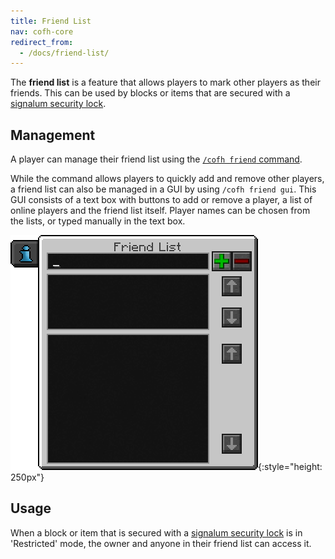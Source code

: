 ```yaml
---
title: Friend List
nav: cofh-core
redirect_from:
  - /docs/friend-list/
---
```


The **friend list** is a feature that allows players to mark other players as
their friends. This can be used by blocks or items that are secured with a
[signalum security lock](/docs/thermal-foundation/signalum-security-lock/).


Management
----------

A player can manage their friend list using the [`/cofh friend`
command](/docs/cofh-core/commands/#friend).

While the command allows players to quickly add and remove other players, a
friend list can also be managed in a GUI by using `/cofh friend gui`. This GUI
consists of a text box with buttons to add or remove a player, a list of online
players and the friend list itself. Player names can be chosen from the lists,
or typed manually in the text box.

![Friend list GUI](/assets/images/cofh-core/friend-list-gui.png){:style="height: 250px"}


Usage
-----

When a block or item that is secured with a [signalum security
lock](/docs/thermal-foundation/signalum-security-lock/) is in 'Restricted' mode, the owner and
anyone in their friend list can access it.
